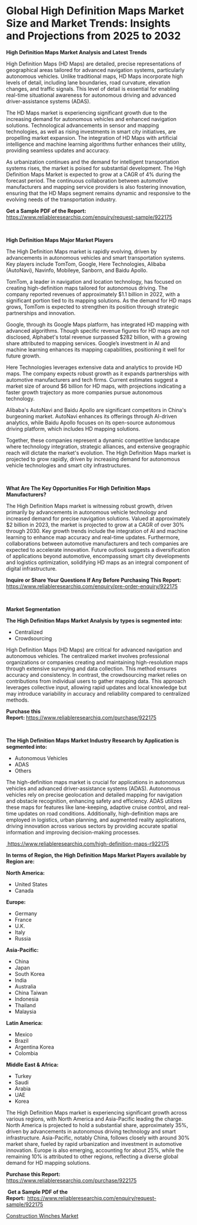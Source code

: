 <p><h1>Global High Definition Maps Market Size and Market Trends: Insights and Projections from 2025 to 2032</h1></p><p><strong>High Definition Maps Market Analysis and Latest Trends</strong></p>
<p><p>High Definition Maps (HD Maps) are detailed, precise representations of geographical areas tailored for advanced navigation systems, particularly autonomous vehicles. Unlike traditional maps, HD Maps incorporate high levels of detail, including lane boundaries, road curvature, elevation changes, and traffic signals. This level of detail is essential for enabling real-time situational awareness for autonomous driving and advanced driver-assistance systems (ADAS).</p><p>The HD Maps market is experiencing significant growth due to the increasing demand for autonomous vehicles and enhanced navigation solutions. Technological advancements in sensor and mapping technologies, as well as rising investments in smart city initiatives, are propelling market expansion. The integration of HD Maps with artificial intelligence and machine learning algorithms further enhances their utility, providing seamless updates and accuracy.</p><p>As urbanization continues and the demand for intelligent transportation systems rises, the market is poised for substantial development. The High Definition Maps Market is expected to grow at a CAGR of 4% during the forecast period. The continuous collaboration between automotive manufacturers and mapping service providers is also fostering innovation, ensuring that the HD Maps segment remains dynamic and responsive to the evolving needs of the transportation industry.</p></p>
<p><strong>Get a Sample PDF of the Report:&nbsp;</strong> <a href="https://www.reliableresearchiq.com/enquiry/request-sample/922175?utm_campaign=2717&utm_medium=2&utm_source=Github&utm_content=ia&utm_term=07032025&utm_id=high-definition-maps">https://www.reliableresearchiq.com/enquiry/request-sample/922175</a></p>
<p>&nbsp;</p>
<p><strong>High Definition Maps Major Market Players</strong></p>
<p><p>The High Definition Maps market is rapidly evolving, driven by advancements in autonomous vehicles and smart transportation systems. Key players include TomTom, Google, Here Technologies, Alibaba (AutoNavi), Navinfo, Mobileye, Sanborn, and Baidu Apollo.</p><p>TomTom, a leader in navigation and location technology, has focused on creating high-definition maps tailored for autonomous driving. The company reported revenues of approximately $1.1 billion in 2022, with a significant portion tied to its mapping solutions. As the demand for HD maps grows, TomTom is expected to strengthen its position through strategic partnerships and innovation.</p><p>Google, through its Google Maps platform, has integrated HD mapping with advanced algorithms. Though specific revenue figures for HD maps are not disclosed, Alphabet's total revenue surpassed $282 billion, with a growing share attributed to mapping services. Google’s investment in AI and machine learning enhances its mapping capabilities, positioning it well for future growth.</p><p>Here Technologies leverages extensive data and analytics to provide HD maps. The company expects robust growth as it expands partnerships with automotive manufacturers and tech firms. Current estimates suggest a market size of around $6 billion for HD maps, with projections indicating a faster growth trajectory as more companies pursue autonomous technology.</p><p>Alibaba's AutoNavi and Baidu Apollo are significant competitors in China's burgeoning market. AutoNavi enhances its offerings through AI-driven analytics, while Baidu Apollo focuses on its open-source autonomous driving platform, which includes HD mapping solutions.</p><p>Together, these companies represent a dynamic competitive landscape where technology integration, strategic alliances, and extensive geographic reach will dictate the market's evolution. The High Definition Maps market is projected to grow rapidly, driven by increasing demand for autonomous vehicle technologies and smart city infrastructures.</p></p>
<p>&nbsp;</p>
<p><strong>What Are The Key Opportunities For High Definition Maps Manufacturers?</strong></p>
<p><p>The High Definition Maps market is witnessing robust growth, driven primarily by advancements in autonomous vehicle technology and increased demand for precise navigation solutions. Valued at approximately $2 billion in 2023, the market is projected to grow at a CAGR of over 30% through 2030. Key growth trends include the integration of AI and machine learning to enhance map accuracy and real-time updates. Furthermore, collaborations between automotive manufacturers and tech companies are expected to accelerate innovation. Future outlook suggests a diversification of applications beyond automotive, encompassing smart city developments and logistics optimization, solidifying HD maps as an integral component of digital infrastructure.</p></p>
<p><strong>Inquire or Share Your Questions If Any Before Purchasing This Report:</strong> <a href="https://www.reliableresearchiq.com/enquiry/pre-order-enquiry/922175?utm_campaign=2717&utm_medium=2&utm_source=Github&utm_content=ia&utm_term=07032025&utm_id=high-definition-maps">https://www.reliableresearchiq.com/enquiry/pre-order-enquiry/922175</a></p>
<p>&nbsp;</p>
<p><strong>Market Segmentation</strong></p>
<p><strong>The High Definition Maps Market Analysis by types is segmented into:</strong></p>
<p><ul><li>Centralized</li><li>Crowdsourcing</li></ul></p>
<p><p>High Definition Maps (HD Maps) are critical for advanced navigation and autonomous vehicles. The centralized market involves professional organizations or companies creating and maintaining high-resolution maps through extensive surveying and data collection. This method ensures accuracy and consistency. In contrast, the crowdsourcing market relies on contributions from individual users to gather mapping data. This approach leverages collective input, allowing rapid updates and local knowledge but may introduce variability in accuracy and reliability compared to centralized methods.</p></p>
<p><strong>Purchase this Report:&nbsp;</strong><a href="https://www.reliableresearchiq.com/purchase/922175?utm_campaign=2717&utm_medium=2&utm_source=Github&utm_content=ia&utm_term=07032025&utm_id=high-definition-maps">https://www.reliableresearchiq.com/purchase/922175</a></p>
<p>&nbsp;</p>
<p><strong>The High Definition Maps Market Industry Research by Application is segmented into:</strong></p>
<p><ul><li>Autonomous Vehicles</li><li>ADAS</li><li>Others</li></ul></p>
<p><p>The high-definition maps market is crucial for applications in autonomous vehicles and advanced driver-assistance systems (ADAS). Autonomous vehicles rely on precise geolocation and detailed mapping for navigation and obstacle recognition, enhancing safety and efficiency. ADAS utilizes these maps for features like lane-keeping, adaptive cruise control, and real-time updates on road conditions. Additionally, high-definition maps are employed in logistics, urban planning, and augmented reality applications, driving innovation across various sectors by providing accurate spatial information and improving decision-making processes.</p></p>
<p><a href="https://www.reliableresearchiq.com/high-definition-maps-r922175?utm_campaign=2717&utm_medium=2&utm_source=Github&utm_content=ia&utm_term=07032025&utm_id=high-definition-maps">&nbsp;https://www.reliableresearchiq.com/high-definition-maps-r922175</a></p>
<p><strong>In terms of Region, the High Definition Maps Market Players available by Region are:</strong></p>
<p>
    <p> <strong> North America: </strong>
        <ul>
            <li>United States</li>
            <li>Canada</li>
        </ul>
        </p> 
    <p> <strong> Europe: </strong>
        <ul>
            <li>Germany</li>
            <li>France</li>
            <li>U.K.</li>
            <li>Italy</li>
            <li>Russia</li>
        </ul>
        </p> 
    <p> <strong> Asia-Pacific: </strong>
        <ul>
            <li>China</li>
            <li>Japan</li>
            <li>South Korea</li>
            <li>India</li>
            <li>Australia</li>
            <li>China Taiwan</li>
            <li>Indonesia</li>
            <li>Thailand</li>
            <li>Malaysia</li>
        </ul>
        </p> 
    <p> <strong> Latin America: </strong>
        <ul>
            <li>Mexico</li>
            <li>Brazil</li>
            <li>Argentina Korea</li>
            <li>Colombia</li>
        </ul>
        </p> 
    <p> <strong> Middle East & Africa: </strong>
        <ul>
            <li>Turkey</li>
            <li>Saudi</li>
            <li>Arabia</li>
            <li>UAE</li>
            <li>Korea</li>
        </ul>
    </p>
    </p>
<p><p>The High Definition Maps market is experiencing significant growth across various regions, with North America and Asia-Pacific leading the charge. North America is projected to hold a substantial share, approximately 35%, driven by advancements in autonomous driving technology and smart infrastructure. Asia-Pacific, notably China, follows closely with around 30% market share, fueled by rapid urbanization and investment in automotive innovation. Europe is also emerging, accounting for about 25%, while the remaining 10% is attributed to other regions, reflecting a diverse global demand for HD mapping solutions.</p></p>
<p><strong>Purchase this Report: </strong><a href="https://www.reliableresearchiq.com/purchase/922175?utm_campaign=2717&utm_medium=2&utm_source=Github&utm_content=ia&utm_term=07032025&utm_id=high-definition-maps">https://www.reliableresearchiq.com/purchase/922175</a></p>
<p>&nbsp;<strong>Get a Sample PDF of the Report:&nbsp;&nbsp;</strong><a href="https://www.reliableresearchiq.com/enquiry/request-sample/922175?utm_campaign=2717&utm_medium=2&utm_source=Github&utm_content=ia&utm_term=07032025&utm_id=high-definition-maps">https://www.reliableresearchiq.com/enquiry/request-sample/922175</a></p>
<p><strong></strong></p>
<p><p><a href="https://github.com/shimweummul/Market-Research-Report-List-1/blob/main/construction-winches-market.md?utm_campaign=2717&utm_medium=2&utm_source=Github&utm_content=ia&utm_term=07032025&utm_id=high-definition-maps">Construction Winches Market</a></p></p>